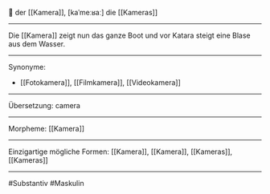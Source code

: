
🔵 der [[Kamera]], [kaˈmeːʁaː]
die [[Kameras]]


---
Die [[Kamera]] zeigt nun das ganze Boot und vor Katara steigt eine Blase aus dem Wasser. 


---
Synonyme:
- [[Fotokamera]], [[Filmkamera]], [[Videokamera]]

---
Übersetzung: camera

---
Morpheme:
[[Kamera]]

---
Einzigartige mögliche Formen: [[Kamera]], [[Kamera]], [[Kameras]], [[Kameras]]

---
#Substantiv #Maskulin